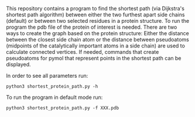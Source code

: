 This repository contains a program to find the shortest path (via Dijkstra's shortest path algorithm) between either the two furthest apart side chains (default) or between two selected residues in a protein structure.
To run the program the pdb file of the protein of interest is needed.
There are two ways to create the graph based on the protein structure: Either the distance between the closest side chain atom or the distance between pseudoatoms (midpoints of the catalytically important atoms in a side chain) are used to calculate connected vertices.
If needed, commands that create pseudoatoms for pymol that represent points in the shortest path can be displayed.

In order to see all parameters run:

`python3 shortest_protein_path.py -h`

To run the program in default mode run:

`python3 shortest_protein_path.py -f XXX.pdb`
